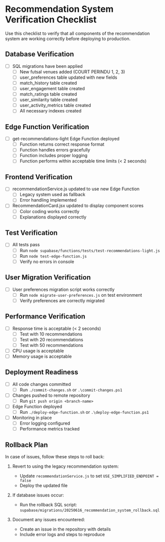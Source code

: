 # Recommendation System Verification Checklist

Use this checklist to verify that all components of the recommendation system are working correctly before deploying to production.

## Database Verification

- [ ] SQL migrations have been applied
  - [ ] New futsal venues added (COURT PERINDU 1, 2, 3)
  - [ ] user_preferences table updated with new fields
  - [ ] match_history table created
  - [ ] user_engagement table created
  - [ ] match_ratings table created
  - [ ] user_similarity table created
  - [ ] user_activity_metrics table created
  - [ ] All necessary indexes created

## Edge Function Verification

- [ ] get-recommendations-light Edge Function deployed
  - [ ] Function returns correct response format
  - [ ] Function handles errors gracefully
  - [ ] Function includes proper logging
  - [ ] Function performs within acceptable time limits (< 2 seconds)

## Frontend Verification

- [ ] recommendationService.js updated to use new Edge Function
  - [ ] Legacy system used as fallback
  - [ ] Error handling implemented
- [ ] RecommendationCard.jsx updated to display component scores
  - [ ] Color coding works correctly
  - [ ] Explanations displayed correctly

## Test Verification

- [ ] All tests pass
  - [ ] Run `node supabase/functions/tests/test-recommendations-light.js`
  - [ ] Run `node test-edge-function.js`
  - [ ] Verify no errors in console

## User Migration Verification

- [ ] User preferences migration script works correctly
  - [ ] Run `node migrate-user-preferences.js` on test environment
  - [ ] Verify preferences are correctly migrated

## Performance Verification

- [ ] Response time is acceptable (< 2 seconds)
  - [ ] Test with 10 recommendations
  - [ ] Test with 20 recommendations
  - [ ] Test with 50 recommendations
- [ ] CPU usage is acceptable
- [ ] Memory usage is acceptable

## Deployment Readiness

- [ ] All code changes committed
  - [ ] Run `./commit-changes.sh` or `.\commit-changes.ps1`
- [ ] Changes pushed to remote repository
  - [ ] Run `git push origin <branch-name>`
- [ ] Edge Function deployed
  - [ ] Run `./deploy-edge-function.sh` or `.\deploy-edge-function.ps1`
- [ ] Monitoring in place
  - [ ] Error logging configured
  - [ ] Performance metrics tracked

## Rollback Plan

In case of issues, follow these steps to roll back:

1. Revert to using the legacy recommendation system:
   - Update `recommendationService.js` to set `USE_SIMPLIFIED_ENDPOINT = false`
   - Deploy the updated file

2. If database issues occur:
   - Run the rollback SQL script: `supabase/migrations/20250616_recommendation_system_rollback.sql`

3. Document any issues encountered:
   - Create an issue in the repository with details
   - Include error logs and steps to reproduce 